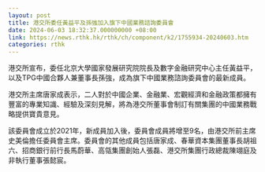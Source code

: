 ```yaml
---
layout: post
title: 港交所委任黃益平及孫強加入旗下中國業務諮詢委員會
date: 2024-06-03 18:32:37.000000000 +08:00
link: https://news.rthk.hk/rthk/ch/component/k2/1755934-20240603.htm
categories: rthk
---
```


港交所宣布，委任北京大學國家發展研究院院長及數字金融研究中心主任黃益平，以及TPG中國合夥人兼董事長孫強，成為旗下中國業務諮詢委員會的最新成員。

港交所主席唐家成表示，二人對於中國企業、金融業、宏觀經濟和金融政策都擁有豐富的專業知識、經驗及深刻見解，將為港交所董事會制訂有關集團的中國業務戰略提供寶貴意見。

該委員會成立於2021年，新成員加入後，委員會成員將增至9名，由港交所前主席史美倫擔任委員會主席。委員會的其他成員包括唐家成、春華資本集團董事長胡祖六、招商銀行前行長馬蔚華、高瓴集團創始人張磊、港交所集團行政總裁陳翊庭及非執行董事張懿宸。
